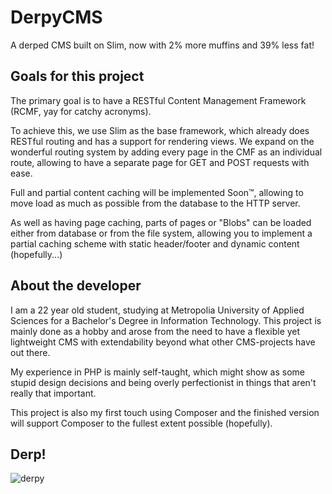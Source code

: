 DerpyCMS
=========

A derped CMS built on Slim, now with 2% more muffins and 39% less fat!

Goals for this project
------

The primary goal is to have a RESTful Content Management Framework (RCMF, yay for catchy acronyms).

To achieve this, we use Slim as the base framework, which already does RESTful routing and has a support for rendering views. We expand on the wonderful routing system by adding every page in the CMF as an individual route, allowing to have a separate page for GET and POST requests with ease.

Full and partial content caching will be implemented Soon™, allowing to move load as much as possible from the database to the HTTP server.

As well as having page caching, parts of pages or "Blobs" can be loaded either from database or from the file system, allowing you to implement a partial caching scheme with static header/footer and dynamic content (hopefully...)

About the developer
------
I am a 22 year old student, studying at Metropolia University of Applied Sciences for a Bachelor's Degree in Information Technology. This project is mainly done as a hobby and arose from the need to have a flexible yet lightweight CMS with extendability beyond what other CMS-projects have out there.

My experience in PHP is mainly self-taught, which might show as some stupid design decisions and being overly perfectionist in things that aren't really that important.

This project is also my first touch using Composer and the finished version will support Composer to the fullest extent possible (hopefully).

Derp!
------
![derpy]

[derpy]: https://static.derpy.me/img/derpy.png "Derpy!"
